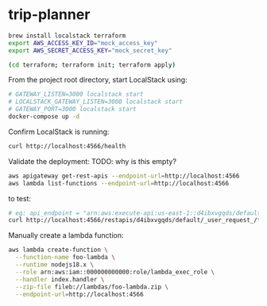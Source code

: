 # trip-planner

```sh
brew install localstack terraform
export AWS_ACCESS_KEY_ID="mock_access_key"
export AWS_SECRET_ACCESS_KEY="mock_secret_key"

(cd terraform; terraform init; terraform apply)
```

From the project root directory, start LocalStack using:
```sh
# GATEWAY_LISTEN=3000 localstack start
# LOCALSTACK_GATEWAY_LISTEN=3000 localstack start
# GATEWAY_PORT=3000 localstack start
docker-compose up -d
```

Confirm LocalStack is running:
```sh
curl http://localhost:4566/health
```

Validate the deployment:
TODO: why is this empty?
```sh
aws apigateway get-rest-apis --endpoint-url=http://localhost:4566
aws lambda list-functions --endpoint-url=http://localhost:4566
```

to test:
```sh
# eg: api_endpoint = "arn:aws:execute-api:us-east-1::d4ibxvgqds/default/foo"
curl http://localhost:4566/restapis/d4ibxvgqds/default/_user_request_/foo
```

Manually create a lambda function:
```sh
aws lambda create-function \
  --function-name foo-lambda \
  --runtime nodejs18.x \
  --role arn:aws:iam::000000000000:role/lambda_exec_role \
  --handler index.handler \
  --zip-file fileb://lambdas/foo-lambda.zip \
  --endpoint-url=http://localhost:4566
```
